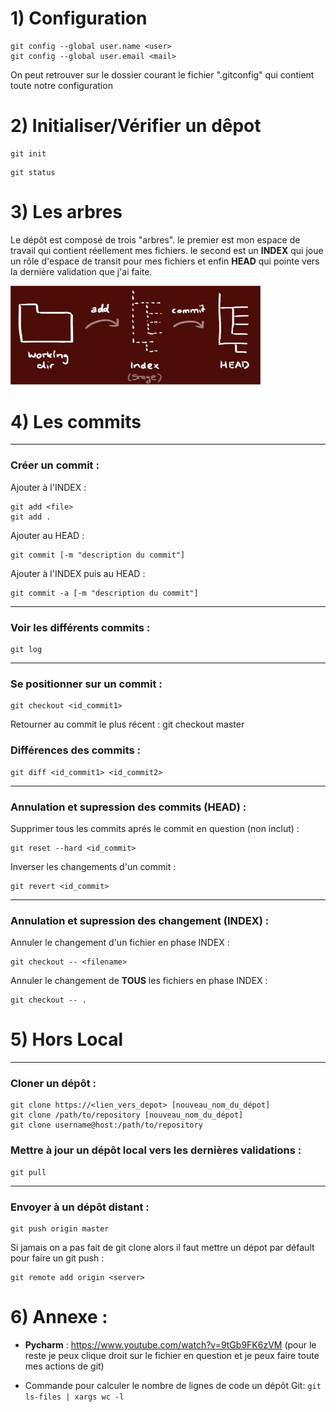 # 1) Configuration
```
git config --global user.name <user>
git config --global user.email <mail>
```
On peut retrouver sur le dossier courant le fichier ".gitconfig" qui contient toute notre configuration

# 2) Initialiser/Vérifier un dêpot
```
git init
```
```
git status
```

# 3) Les arbres
Le dépôt est composé de trois "arbres". le premier est mon espace de travail qui contient réellement mes fichiers. le second est un **INDEX** qui joue un rôle d'espace de transit pour mes fichiers et enfin **HEAD** qui pointe vers la dernière validation que j'ai faite.

<img src="img/trees.jpg" width=400>

# 4) Les commits

__________
### Créer un commit :
Ajouter à l'INDEX :
```
git add <file>
git add .
```

Ajouter au HEAD :
```
git commit [-m "description du commit"]
```
Ajouter à l'INDEX puis au HEAD :
```
git commit -a [-m "description du commit"]
```
__________
### Voir les différents commits :
```
git log
```
__________
### Se positionner sur un commit :

```
git checkout <id_commit1>
```
Retourner au commit le plus récent :
git checkout master

### Différences des commits :
```
git diff <id_commit1> <id_commit2>
```
__________
### Annulation et supression des commits (HEAD) :
Supprimer tous les commits aprés le commit en question (non inclut) :
```
git reset --hard <id_commit>
```

Inverser les changements d'un commit :
```
git revert <id_commit>
```
__________
### Annulation et supression des changement (INDEX) :
Annuler le changement d'un fichier en phase INDEX :
```
git checkout -- <filename>
```
Annuler le changement de **TOUS** les fichiers en phase INDEX :
```
git checkout -- .
```

# 5) Hors Local

__________
### Cloner un dépôt :
```
git clone https://<lien_vers_depot> [nouveau_nom_du_dépot]
git clone /path/to/repository [nouveau_nom_du_dépot]
git clone username@host:/path/to/repository
```


### Mettre à jour un dépôt local vers les dernières validations :
```
git pull
```

__________
### Envoyer à un dépôt distant :
```
git push origin master
```
Si jamais on a pas fait de git clone alors il faut mettre un dépot par défault pour faire un git push : 
```
git remote add origin <server>
```

# 6) Annexe :

- **Pycharm** : https://www.youtube.com/watch?v=9tGb9FK6zVM (pour le reste je peux clique droit sur le fichier en question et je peux faire toute mes actions de git)

- Commande pour calculer le nombre de lignes de code un dépôt Git:  ```git ls-files | xargs wc -l```
